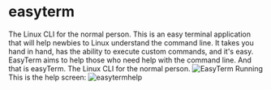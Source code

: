 # easyterm
The Linux CLI for the normal person.
This is an easy terminal application that will help newbies to Linux understand the command line. It takes you hand in hand, has the ability to execute custom commands, and it's easy.
EasyTerm aims to help those who need help with the command line. And that is easyTerm. The Linux CLI for the normal person.
![EasyTerm Running](https://user-images.githubusercontent.com/34698219/35128162-25896258-fc83-11e7-994d-dbcb483d2021.png)
This is the help screen:
![easytermhelp](https://user-images.githubusercontent.com/34698219/35129635-772fc4f6-fc8a-11e7-94da-c85da9fbe738.png)
